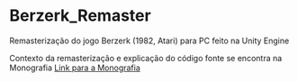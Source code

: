# Berzerk_Remaster

 Remasterização do jogo Berzerk (1982, Atari) para PC feito na Unity Engine
 
 Contexto da remasterização e explicação do código fonte se encontra na Monografia [Link para a Monografia](Monografia_TCC2_Nadine_FINAL.pdf) 

